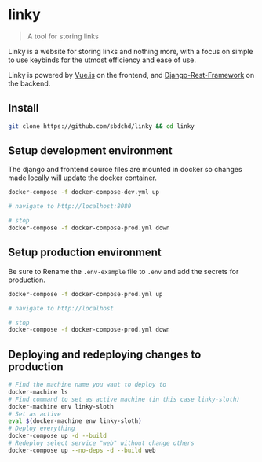 # linky

> A tool for storing links

Linky is a website for storing links and nothing more, with a focus on simple
to use keybinds for the utmost efficiency and ease of use.

Linky is powered by [Vue.js][1] on the frontend, and [Django-Rest-Framework][2] on the backend.

[1]: https://vuejs.org
[2]: http://www.django-rest-framework.org

## Install
``` bash
git clone https://github.com/sbdchd/linky && cd linky
```

## Setup development environment
The django and frontend source files are mounted in docker so changes made locally will update the docker container.
``` bash
docker-compose -f docker-compose-dev.yml up

# navigate to http://localhost:8080

# stop
docker-compose -f docker-compose-prod.yml down
```

## Setup production environment
Be sure to Rename the `.env-example` file to `.env` and add the secrets for production.
``` bash
docker-compose -f docker-compose-prod.yml up

# navigate to http://localhost

# stop
docker-compose -f docker-compose-prod.yml down
```

## Deploying and redeploying changes to production
``` bash
# Find the machine name you want to deploy to
docker-machine ls
# Find command to set as active machine (in this case linky-sloth)
docker-machine env linky-sloth
# Set as active
eval $(docker-machine env linky-sloth)
# Deploy everything
docker-compose up -d --build
# Redeploy select service "web" without change others
docker-compose up --no-deps -d --build web
```
